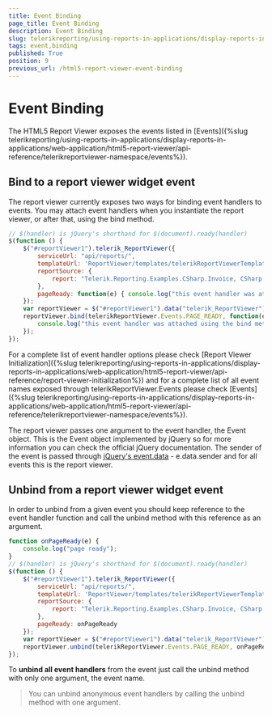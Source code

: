 ```yaml
---
title: Event Binding
page_title: Event Binding 
description: Event Binding
slug: telerikreporting/using-reports-in-applications/display-reports-in-applications/web-application/html5-report-viewer/event-binding
tags: event,binding
published: True
position: 9
previous_url: /html5-report-viewer-event-binding
---
```


# Event Binding

The HTML5 Report Viewer exposes the events listed in [Events]({%slug telerikreporting/using-reports-in-applications/display-reports-in-applications/web-application/html5-report-viewer/api-reference/telerikreportviewer-namespace/events%}). 

## Bind to a report viewer widget event

The report viewer currently exposes two ways for binding event handlers to events. You may attach event handlers when you instantiate the report viewer, or after that, using the bind method. 

````JavaScript
// $(handler) is jQuery's shorthand for $(document).ready(handler)
$(function () {
	$("#reportViewer1").telerik_ReportViewer({
		serviceUrl: "api/reports/",
		templateUrl: 'ReportViewer/templates/telerikReportViewerTemplate-{{buildversion}}.html',
		reportSource: {
			report: "Telerik.Reporting.Examples.CSharp.Invoice, CSharp.ReportLibrary"
		},
		pageReady: function(e) { console.log("this event handler was attached in the constructor"); }
	});
	var reportViewer = $("#reportViewer1").data("telerik_ReportViewer");
	reportViewer.bind(telerikReportViewer.Events.PAGE_READY, function(e) {
		console.log("this event handler was attached using the bind method");
	});
});
````


For a complete list of event handler options please check [Report Viewer Initialization]({%slug telerikreporting/using-reports-in-applications/display-reports-in-applications/web-application/html5-report-viewer/api-reference/report-viewer-initialization%}) and for a complete list of all event names exposed through telerikReportViewer.Events please check [Events]({%slug telerikreporting/using-reports-in-applications/display-reports-in-applications/web-application/html5-report-viewer/api-reference/telerikreportviewer-namespace/events%}). 

The report viewer passes one argument to the event handler, the Event object. This is the Event object implemented by jQuery so for more information you can check the official jQuery documentation. The sender of the event is passed through [jQuery's event.data](https://api.jquery.com/event.data/) - e.data.sender and for all events this is the report viewer. 

## Unbind from a report viewer widget event

In order to unbind from a given event you should keep reference to the event handler function and call the unbind method with this reference as an argument. 

````JavaScript
function onPageReady(e) {
	console.log("page ready");
}
// $(handler) is jQuery's shorthand for $(document).ready(handler)
$(function () {
	$("#reportViewer1").telerik_ReportViewer({
		serviceUrl: "api/reports/",
		templateUrl: 'ReportViewer/templates/telerikReportViewerTemplate-{{buildversion}}.html',
		reportSource: {
			report: "Telerik.Reporting.Examples.CSharp.Invoice, CSharp.ReportLibrary"
		},
		pageReady: onPageReady
	});
	var reportViewer = $("#reportViewer1").data("telerik_ReportViewer");
	reportViewer.unbind(telerikReportViewer.Events.PAGE_READY, onPageReady);
});
````


To __unbind all event handlers__ from the event just call the unbind method with only one argument, the event name. 

> You can unbind anonymous event handlers by calling the unbind method with one argument.
